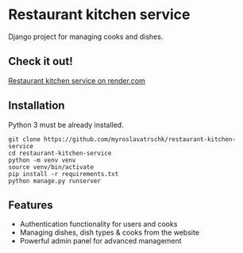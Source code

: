 # Restaurant kitchen service

Django project for managing cooks and dishes.

## Check it out!

[Restaurant kitchen service on render.com](https://restaurant-kitchen-service-42f3.onrender.com)

## Installation

Python 3 must be already installed.

```shell
git clone https://github.com/myroslavatrschk/restaurant-kitchen-service
cd restaurant-kitchen-service
python -m venv venv
source venv/bin/activate
pip install -r requirements.txt
python manage.py runserver
```
## Features

* Authentication functionality for users and cooks
* Managing dishes, dish types & cooks from the website
* Powerful admin panel for advanced management

